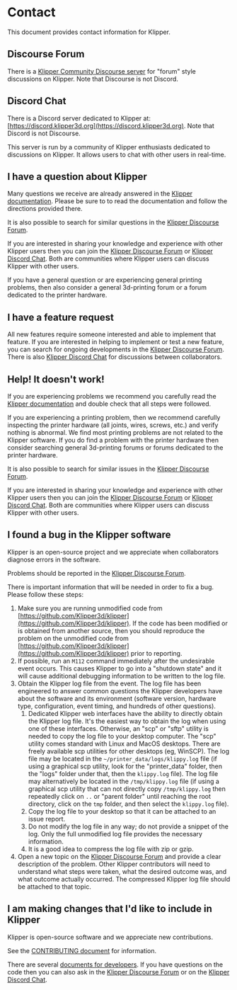 # Contact

This document provides contact information for Klipper.

## Discourse Forum

There is a
[Klipper Community Discourse server](https://community.klipper3d.org)
for "forum" style discussions on Klipper. Note that Discourse is not
Discord.

## Discord Chat

There is a Discord server dedicated to Klipper at:
[https://discord.klipper3d.org](https://discord.klipper3d.org). Note
that Discord is not Discourse.

This server is run by a community of Klipper enthusiasts dedicated to
discussions on Klipper. It allows users to chat with other users in
real-time.

## I have a question about Klipper

Many questions we receive are already answered in the
[Klipper documentation](Overview.md). Please be sure to to read the
documentation and follow the directions provided there.

It is also possible to search for similar questions in the
[Klipper Discourse Forum](#discourse-forum).

If you are interested in sharing your knowledge and experience with
other Klipper users then you can join the
[Klipper Discourse Forum](#discourse-forum) or
[Klipper Discord Chat](#discord-chat). Both are communities where
Klipper users can discuss Klipper with other users.

If you have a general question or are experiencing general printing
problems, then also consider a general 3d-printing forum or a forum
dedicated to the printer hardware.

## I have a feature request

All new features require someone interested and able to implement that
feature. If you are interested in helping to implement or test a new
feature, you can search for ongoing developments in the
[Klipper Discourse Forum](#discourse-forum). There is also
[Klipper Discord Chat](#discord-chat) for discussions between
collaborators.

## Help! It doesn't work!

If you are experiencing problems we recommend you carefully read the
[Klipper documentation](Overview.md) and double check that all steps
were followed.

If you are experiencing a printing problem, then we recommend
carefully inspecting the printer hardware (all joints, wires, screws,
etc.) and verify nothing is abnormal. We find most printing problems
are not related to the Klipper software. If you do find a problem with
the printer hardware then consider searching general 3d-printing
forums or forums dedicated to the printer hardware.

It is also possible to search for similar issues in the
[Klipper Discourse Forum](#discourse-forum).

If you are interested in sharing your knowledge and experience with
other Klipper users then you can join the
[Klipper Discourse Forum](#discourse-forum) or
[Klipper Discord Chat](#discord-chat). Both are communities where
Klipper users can discuss Klipper with other users.

## I found a bug in the Klipper software

Klipper is an open-source project and we appreciate when collaborators
diagnose errors in the software.

Problems should be reported in the
[Klipper Discourse Forum](#discourse-forum).

There is important information that will be needed in order to fix a
bug. Please follow these steps:
1. Make sure you are running unmodified code from
   [https://github.com/Klipper3d/klipper](https://github.com/Klipper3d/klipper).
   If the code has been modified or is obtained from another source,
   then you should reproduce the problem on the unmodified code from
   [https://github.com/Klipper3d/klipper](https://github.com/Klipper3d/klipper)
   prior to reporting.
2. If possible, run an `M112` command immediately after the
   undesirable event occurs. This causes Klipper to go into a
   "shutdown state" and it will cause additional debugging information
   to be written to the log file.
3. Obtain the Klipper log file from the event. The log file has been
   engineered to answer common questions the Klipper developers have
   about the software and its environment (software version, hardware
   type, configuration, event timing, and hundreds of other
   questions).
   1. Dedicated Klipper web interfaces have the ability to directly
      obtain the Klipper log file. It's the easiest way to obtain the
      log when using one of these interfaces. Otherwise, an "scp" or
      "sftp" utility is needed to copy the log file to your desktop
      computer. The "scp" utility comes standard with Linux and MacOS
      desktops. There are freely available scp utilities for other
      desktops (eg, WinSCP). The log file may be located in the
      `~/printer_data/logs/klippy.log` file (if using a graphical scp
      utility, look for the "printer_data" folder, then the "logs"
      folder under that, then the `klippy.log` file). The log file may
      alternatively be located in the `/tmp/klippy.log` file (if using
      a graphical scp utility that can not directly copy
      `/tmp/klippy.log` then repeatedly click on `..` or
      "parent folder" until reaching the root directory, click on
      the `tmp` folder, and then select the `klippy.log` file).
   2. Copy the log file to your desktop so that it can be attached to
      an issue report.
   3. Do not modify the log file in any way; do not provide a snippet
      of the log. Only the full unmodified log file provides the
      necessary information.
   4. It is a good idea to compress the log file with zip or gzip.
5. Open a new topic on the [Klipper Discourse Forum](#discourse-forum)
   and provide a clear description of the problem. Other Klipper
   contributors will need to understand what steps were taken, what
   the desired outcome was, and what outcome actually occurred. The
   compressed Klipper log file should be attached to that topic.

## I am making changes that I'd like to include in Klipper

Klipper is open-source software and we appreciate new contributions.

See the [CONTRIBUTING document](CONTRIBUTING.md) for information.

There are several
[documents for developers](Overview.md#developer-documentation). If
you have questions on the code then you can also ask in the
[Klipper Discourse Forum](#discourse-forum) or on the
[Klipper Discord Chat](#discord-chat).
